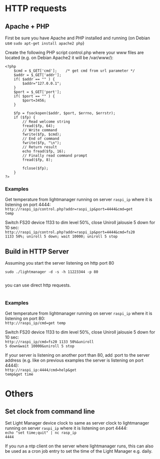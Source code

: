 # HTTP requests #

## Apache + PHP ##

First be sure you have Apache and PHP installed and running (on Debian use `sudo apt-get install apache2 php`)

Create the following PHP script control.php where your www files are located (e.g. on Debian Apache2 it will be /var/www/):
```
<?php
	$cmd = $_GET['cmd'];	/* get cmd from url parameter */
	$addr = $_GET['addr'];
	if( $addr == "" ) {
		$addr="127.0.0.1";
	}
	$port = $_GET['port'];
	if( $port == "" ) {
		$port=3456;
	}

	$fp = fsockopen($addr, $port, $errno, $errstr);
	if ($fp) {
		// Read welcome string
		fread($fp, 64);
		// Write command
		fwrite($fp, $cmd);
		// End of command
		fwrite($fp, "\n");
		// Return result
		echo fread($fp, 16);
		// Finally read command prompt
		fread($fp, 8);
		
		fclose($fp);
	}
?>
```

### Examples ###
Get temperature from lightmanager running on server `raspi_ip` where it is listening on port 4444:<br>
<code>http://raspi_ip/control.php?addr=raspi_ip&amp;port=4444&amp;cmd=get temp</code>

Switch FS20 device 1133 to dim level 50%, close Uniroll jalousie 5 down for 10 sec:<br>
<code>http://raspi_ip/control.php?addr=raspi_ip&amp;port=4444&amp;cmd=fs20 1133 50%; uniroll 5 down; wait 10000; uniroll 5 stop</code>


<h2>Build in HTTP Server</h2>

Assuming you start the server listening on http port 80<br>
<pre><code>sudo ./lightmanager -d -s -h 11223344 -p 80<br>
</code></pre>
you can use direct http requests.<br>
<br>
<h3>Examples</h3>
Get temperature from lightmanager running on server <code>raspi_ip</code> where it is listening on port 80:<br>
<code>http://raspi_ip/cmd=get temp</code>

Switch FS20 device 1133 to dim level 50%, close Uniroll jalousie 5 down for 10 sec:<br>
<code>http://raspi_ip/cmd=fs20 1133 50%&amp;uniroll 5 down&amp;wait 10000&amp;uniroll 5 stop</code>

If your server is listening on another port than 80, add :port to the server address (e.g. like on previous examples the server is listening on port 4444):<br>
<code>http://raspi_ip:4444/cmd=help&amp;get temp&amp;get time</code>


<h1>Others</h1>

<h2>Set clock from command line</h2>

Set Light Manager device clock to same as server clock to lightmanager running on server <code>raspi_ip</code> where it is listening on port 4444:<br>
<code>echo "set time;quit" | nc rasp_ip 4444</code>

If you run a ntp client on the server where lightmanager runs, this can also be used as a cron job entry to set the time of the Light Manager e.g. daily.